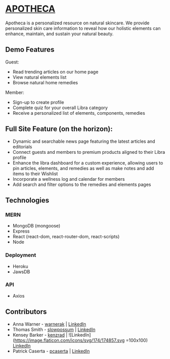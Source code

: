 # [APOTHECA](https://enigmatic-meadow-75915.herokuapp.com/)

Apotheca is a personalized resource on natural skincare. We provide personalized skin care information to reveal how our holistic elements can enhance, maintain, and sustain your natural beauty.

## Demo Features

Guest:
* Read trending articles on our home page
* View natural elements list
* Browse natural home remedies

Member:
* Sign-up to create profile
* Complete quiz for your overall Libra category
* Receive a personalized list of elements, components, remedies

## Full Site Feature (on the horizon):

* Dynamic and searchable news page featuring the latest articles and editorials
* Connect guests and members to premium products aligned to their Libra profile
* Enhance the libra dashboard for a custom experience, allowing users to pin articles, elements, and remedies as well as make notes and add items to their Wishlist
* Incorporate a wellness log and calendar for members
* Add search and filter options to the remedies and elements pages

## Technologies
### MERN
* MongoDB (mongoose)
* Express
* React (react-dom, react-router-dom, react-scripts)
* Node

### Deployment
* Heroku
* JawsDB

### API
* Axios

## Contributors
* Anna Warner - [warnerak](https://github.com/warnerak) | [LinkedIn]()
* Thomas Smith - [slowpossum](https://github.com/slowpossum) | [LinkedIn]()
* Kensey Barker - [kenzrad](https://github.com/kenzrad) | ![LinkedIn](https://image.flaticon.com/icons/svg/174/174857.svg =100x100) [LinkedIn](https://www.linkedin.com/in/kensey-barker/)
* Patrick Caserta - [pcaserta](https://github.com/pcaserta) | [LinkedIn]()
